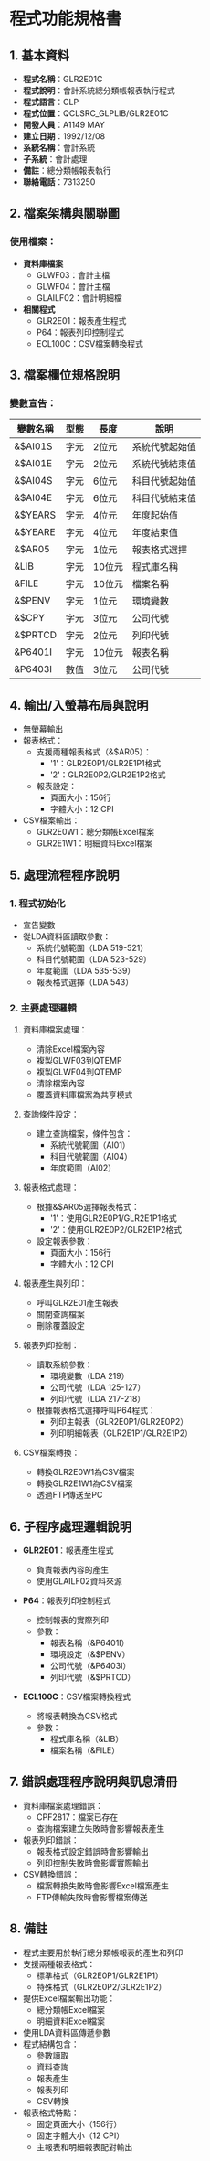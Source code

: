 # 程式功能規格書

## 1. 基本資料
- **程式名稱**：GLR2E01C
- **程式說明**：會計系統總分類帳報表執行程式
- **程式語言**：CLP
- **程式位置**：QCLSRC_GLPLIB/GLR2E01C
- **開發人員**：A1149 MAY
- **建立日期**：1992/12/08
- **系統名稱**：會計系統
- **子系統**：會計處理
- **備註**：總分類帳報表執行
- **聯絡電話**：7313250

## 2. 檔案架構與關聯圖
### 使用檔案：
- **資料庫檔案**
  - GLWF03：會計主檔
  - GLWF04：會計主檔
  - GLAILF02：會計明細檔
- **相關程式**
  - GLR2E01：報表產生程式
  - P64：報表列印控制程式
  - ECL100C：CSV檔案轉換程式

## 3. 檔案欄位規格說明
### 變數宣告：
| 變數名稱 | 型態 | 長度 | 說明 |
|---------|------|------|------|
| &$AI01S | 字元 | 2位元 | 系統代號起始值 |
| &$AI01E | 字元 | 2位元 | 系統代號結束值 |
| &$AI04S | 字元 | 6位元 | 科目代號起始值 |
| &$AI04E | 字元 | 6位元 | 科目代號結束值 |
| &$YEARS | 字元 | 4位元 | 年度起始值 |
| &$YEARE | 字元 | 4位元 | 年度結束值 |
| &$AR05 | 字元 | 1位元 | 報表格式選擇 |
| &LIB | 字元 | 10位元 | 程式庫名稱 |
| &FILE | 字元 | 10位元 | 檔案名稱 |
| &$PENV | 字元 | 1位元 | 環境變數 |
| &$CPY | 字元 | 3位元 | 公司代號 |
| &$PRTCD | 字元 | 2位元 | 列印代號 |
| &P6401I | 字元 | 10位元 | 報表名稱 |
| &P6403I | 數值 | 3位元 | 公司代號 |

## 4. 輸出/入螢幕布局與說明
- 無螢幕輸出
- 報表格式：
  * 支援兩種報表格式（&$AR05）：
    - '1'：GLR2E0P1/GLR2E1P1格式
    - '2'：GLR2E0P2/GLR2E1P2格式
  * 報表設定：
    - 頁面大小：156行
    - 字體大小：12 CPI
- CSV檔案輸出：
  * GLR2E0W1：總分類帳Excel檔案
  * GLR2E1W1：明細資料Excel檔案

## 5. 處理流程程序說明
### 1. 程式初始化
- 宣告變數
- 從LDA資料區讀取參數：
  * 系統代號範圍（LDA 519-521）
  * 科目代號範圍（LDA 523-529）
  * 年度範圍（LDA 535-539）
  * 報表格式選擇（LDA 543）

### 2. 主要處理邏輯
1. 資料庫檔案處理：
   - 清除Excel檔案內容
   - 複製GLWF03到QTEMP
   - 複製GLWF04到QTEMP
   - 清除檔案內容
   - 覆蓋資料庫檔案為共享模式

2. 查詢條件設定：
   - 建立查詢檔案，條件包含：
     * 系統代號範圍（AI01）
     * 科目代號範圍（AI04）
     * 年度範圍（AI02）

3. 報表格式處理：
   - 根據&$AR05選擇報表格式：
     * '1'：使用GLR2E0P1/GLR2E1P1格式
     * '2'：使用GLR2E0P2/GLR2E1P2格式
   - 設定報表參數：
     * 頁面大小：156行
     * 字體大小：12 CPI

4. 報表產生與列印：
   - 呼叫GLR2E01產生報表
   - 關閉查詢檔案
   - 刪除覆蓋設定

5. 報表列印控制：
   - 讀取系統參數：
     * 環境變數（LDA 219）
     * 公司代號（LDA 125-127）
     * 列印代號（LDA 217-218）
   - 根據報表格式選擇呼叫P64程式：
     * 列印主報表（GLR2E0P1/GLR2E0P2）
     * 列印明細報表（GLR2E1P1/GLR2E1P2）

6. CSV檔案轉換：
   - 轉換GLR2E0W1為CSV檔案
   - 轉換GLR2E1W1為CSV檔案
   - 透過FTP傳送至PC

## 6. 子程序處理邏輯說明
- **GLR2E01**：報表產生程式
  * 負責報表內容的產生
  * 使用GLAILF02資料來源

- **P64**：報表列印控制程式
  * 控制報表的實際列印
  * 參數：
    - 報表名稱（&P6401I）
    - 環境設定（&$PENV）
    - 公司代號（&P6403I）
    - 列印代號（&$PRTCD）

- **ECL100C**：CSV檔案轉換程式
  * 將報表轉換為CSV格式
  * 參數：
    - 程式庫名稱（&LIB）
    - 檔案名稱（&FILE）

## 7. 錯誤處理程序說明與訊息清冊
- 資料庫檔案處理錯誤：
  * CPF2817：檔案已存在
  * 查詢檔案建立失敗時會影響報表產生
- 報表列印錯誤：
  * 報表格式設定錯誤時會影響輸出
  * 列印控制失敗時會影響實際輸出
- CSV轉換錯誤：
  * 檔案轉換失敗時會影響Excel檔案產生
  * FTP傳輸失敗時會影響檔案傳送

## 8. 備註
- 程式主要用於執行總分類帳報表的產生和列印
- 支援兩種報表格式：
  * 標準格式（GLR2E0P1/GLR2E1P1）
  * 特殊格式（GLR2E0P2/GLR2E1P2）
- 提供Excel檔案輸出功能：
  * 總分類帳Excel檔案
  * 明細資料Excel檔案
- 使用LDA資料區傳遞參數
- 程式結構包含：
  * 參數讀取
  * 資料查詢
  * 報表產生
  * 報表列印
  * CSV轉換
- 報表格式特點：
  * 固定頁面大小（156行）
  * 固定字體大小（12 CPI）
  * 主報表和明細報表配對輸出 